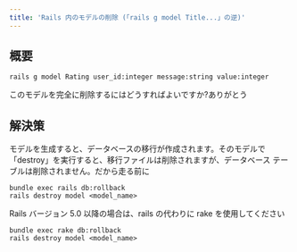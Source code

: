```yaml
---
title: 'Rails 内のモデルの削除 (「rails g model Title...」の逆)'
---
```


## 概要
```
rails g model Rating user_id:integer message:string value:integer

```
このモデルを完全に削除するにはどうすればよいですか?ありがとう

## 解決策
モデルを生成すると、データベースの移行が作成されます。そのモデルで「destroy」を実行すると、移行ファイルは削除されますが、データベース テーブルは削除されません。だから走る前に

```
bundle exec rails db:rollback
rails destroy model <model_name>

```
Rails バージョン 5.0 以降の場合は、rails の代わりに rake を使用してください

```
bundle exec rake db:rollback   
rails destroy model <model_name>

```
